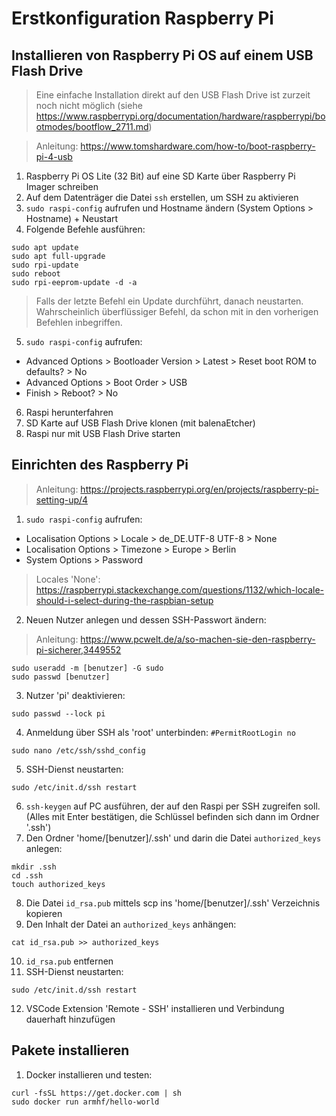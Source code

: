 # Erstkonfiguration Raspberry Pi
## Installieren von Raspberry Pi OS auf einem USB Flash Drive

> Eine einfache Installation direkt auf den USB Flash Drive ist zurzeit noch nicht möglich (siehe https://www.raspberrypi.org/documentation/hardware/raspberrypi/bootmodes/bootflow_2711.md)

>Anleitung: https://www.tomshardware.com/how-to/boot-raspberry-pi-4-usb

1. Raspberry Pi OS Lite (32 Bit) auf eine SD Karte über Raspberry Pi Imager schreiben
2. Auf dem Datenträger die Datei `ssh` erstellen, um SSH zu aktivieren
3. `sudo raspi-config` aufrufen und Hostname ändern (System Options > Hostname) + Neustart
4. Folgende Befehle ausführen:
```
sudo apt update
sudo apt full-upgrade
sudo rpi-update
sudo reboot
sudo rpi-eeprom-update -d -a
```
>Falls der letzte Befehl ein Update durchführt, danach neustarten. Wahrscheinlich überflüssiger Befehl, da schon mit in den vorherigen Befehlen inbegriffen.
5. `sudo raspi-config` aufrufen: 
* Advanced Options > Bootloader Version > Latest > Reset boot ROM to defaults? > No
* Advanced Options > Boot Order > USB
* Finish > Reboot? > No
6. Raspi herunterfahren
7. SD Karte auf USB Flash Drive klonen (mit balenaEtcher)
8. Raspi nur mit USB Flash Drive starten

## Einrichten des Raspberry Pi
>Anleitung: https://projects.raspberrypi.org/en/projects/raspberry-pi-setting-up/4

1. `sudo raspi-config` aufrufen:
* Localisation Options > Locale > de_DE.UTF-8 UTF-8 > None
* Localisation Options > Timezone > Europe > Berlin
* System Options > Password
>Locales 'None': https://raspberrypi.stackexchange.com/questions/1132/which-locale-should-i-select-during-the-raspbian-setup
2. Neuen Nutzer anlegen und dessen SSH-Passwort ändern:
>Anleitung: https://www.pcwelt.de/a/so-machen-sie-den-raspberry-pi-sicherer,3449552
```
sudo useradd -m [benutzer] -G sudo
sudo passwd [benutzer]
```
3. Nutzer 'pi' deaktivieren:
```
sudo passwd --lock pi
```
4. Anmeldung über SSH als 'root' unterbinden: `#PermitRootLogin no`
```
sudo nano /etc/ssh/sshd_config
```
5. SSH-Dienst neustarten:
```
sudo /etc/init.d/ssh restart
```
6. `ssh-keygen` auf PC ausführen, der auf den Raspi per SSH zugreifen soll. (Alles mit Enter bestätigen, die Schlüssel befinden sich dann im Ordner '.ssh')
7. Den Ordner 'home/[benutzer]/.ssh' und darin die Datei `authorized_keys` anlegen:
```
mkdir .ssh
cd .ssh
touch authorized_keys
```
8. Die Datei `id_rsa.pub` mittels scp ins 'home/[benutzer]/.ssh' Verzeichnis kopieren
9. Den Inhalt der Datei an `authorized_keys` anhängen:
```
cat id_rsa.pub >> authorized_keys
```
10. `id_rsa.pub` entfernen
11. SSH-Dienst neustarten:
```
sudo /etc/init.d/ssh restart
```
12. VSCode Extension 'Remote - SSH' installieren und Verbindung dauerhaft hinzufügen

## Pakete installieren
1. Docker installieren und testen:
```
curl -fsSL https://get.docker.com | sh
sudo docker run armhf/hello-world
```